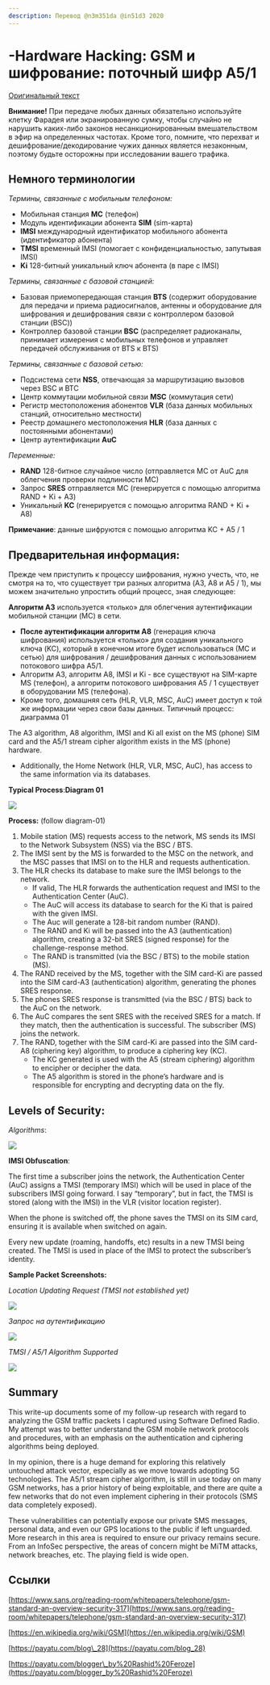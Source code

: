 ```yaml
---
description: Перевод @n3m351da @in51d3 2020
---
```


# -Hardware Hacking: GSM и шифрование: поточный шифр A5/1

[Оригинальный текст](https://www.blackhillsinfosec.com/gsm-traffic-and-encryption-a5-1-stream-cipher/)

**Внимание!** При передаче любых данных обязательно используйте клетку Фарадея или экранированную сумку, чтобы случайно не нарушить каких-либо законов несанкционированным вмешательством в эфир на определенных частотах. Кроме того, помните, что перехват и дешифрование/декодирование чужих данных является незаконным, поэтому будьте осторожны при исследовании вашего трафика.

## **Немного терминологии**

_Термины, связанные с мобильным телефоном:_ 

* Мобильная станция **МС** \(телефон\) 
* Модуль идентификации абонента **SIM** \(sim-карта\)
* **IMSI** международный идентификатор мобильного абонента \(идентификатор абонента\) 
* **TMSI** временный IMSI \(помогает с конфиденциальностью, запутывая IMSI\) 
* **Ki** 128-битный уникальный ключ абонента \(в паре с IMSI\)

_Термины, связанные с базовой станцией:_

* Базовая приемопередающая станция **BTS** \(содержит оборудование для передачи и приема радиосигналов, антенны и оборудование для шифрования и дешифрования связи с контроллером базовой станции \(BSC\)\) 
* Контроллер базовой станции **BSC** \(распределяет радиоканалы, принимает измерения с мобильных телефонов и управляет передачей обслуживания от BTS к BTS\)

_Термины, связанные с базовой сетью:_ 

* Подсистема сети **NSS**, отвечающая за маршрутизацию вызовов через BSC и BTC
* Центр коммутации мобильной связи **MSC** \(коммутация сети\) 
* Регистр местоположения абонентов **VLR** \(база данных мобильных станций, относительно местности\) 
* Реестр домашнего местоположения **HLR** \(база данных с постоянными абонентами\) 
* Центр аутентификации **AuC**

_Переменные:_

* **RAND** 128-битное случайное число \(отправляется МС от AuC для облегчения проверки подлинности МС\)
* Запрос **SRES** отправляется МС \(генерируется с помощью алгоритма RAND + Ki + A3\) 
* Уникальный **KC** \(генерируется с помощью алгоритма RAND + Ki + A8\)

**Примечание**: данные шифруются с помощью алгоритма KC + A5 / 1

## Предварительная информация:

Прежде чем приступить к процессу шифрования, нужно учесть, что, не смотря на то, что существует три разных алгоритма \(A3, A8 и A5 / 1\), мы можем значительно упростить общий процесс, зная следующее:

**Алгоритм A3** используется «только» для облегчения аутентификации мобильной станции \(MС\) в сети. 

* **После аутентификации алгоритм A8** \(генерация ключа шифрования\) используется «только» для создания уникального ключа \(KC\), который в конечном итоге будет использоваться \(МС и сетью\) для шифрования / дешифрования данных с использованием потокового шифра A5/1. 
* Алгоритм A3, алгоритм A8, IMSI и Ki - все существуют на SIM-карте MS \(телефон\), а алгоритм потокового шифрования A5 / 1 существует в оборудовании MS \(телефона\). 
* Кроме того, домашняя сеть \(HLR, VLR, MSC, AuC\) имеет доступ к той же информации через свои базы данных. Типичный процесс: диаграмма 01

The A3 algorithm, A8 algorithm, IMSI and Ki all exist on the MS \(phone\) SIM card and the A5/1 stream cipher algorithm exists in the MS \(phone\) hardware.

* Additionally, the Home Network \(HLR, VLR, MSC, AuC\), has access to the same information via its databases.

**Typical Process**:**Diagram 01**

![](https://lh4.googleusercontent.com/5r2_aCvjL8dFFSL_tdoJvBPR_HBV7ssS-lBkjcfWSaJhCdmF4MGnHXyLVNhTBy_Wq8Q6dP6oTqvPdjpRUeJCjl4fjIc4A5Sqd8H71o9iBCVz9mjlnSnJdV4iOYA9lZHGCwAiQplm)

**Process:** \(follow diagram-01\)

1. Mobile station \(MS\) requests access to the network,  MS sends its IMSI to the Network Subsystem \(NSS\) via the BSC / BTS.
2. The IMSI sent by the MS is forwarded to the MSC on the network, and the MSC passes that IMSI on to the HLR and requests authentication.
3. The HLR checks its database to make sure the IMSI belongs to the network.
   * If valid, The HLR forwards the authentication request and IMSI to the Authentication Center \(AuC\).
   * The AuC will access its database to search for the Ki that is paired with the given IMSI.
   * The Auc will generate a 128-bit random number \(RAND\).
   * The RAND and Ki will be passed into the A3 \(authentication\) algorithm, creating a 32-bit SRES \(signed response\) for the challenge-response method.
   * The RAND is transmitted \(via the BSC / BTS\) to the mobile station \(MS\).
4. The RAND received by the MS, together with the SIM card-Ki are passed into the SIM card-A3 \(authentication\) algorithm, generating the phones SRES response.
5. The phones SRES response is transmitted \(via the BSC / BTS\) back to the AuC on the network.
6. The AuC compares the sent SRES with the received SRES for a match. If they match, then the authentication is successful. The subscriber \(MS\) joins the network.
7. The RAND, together with the SIM card-Ki are passed into the SIM card-A8 \(ciphering key\) algorithm, to produce a ciphering key \(KC\).
   * The KC generated is used with the A5 \(stream ciphering\) algorithm to encipher or decipher the data.
   * The A5 algorithm is stored in the phone’s hardware and is responsible for encrypting and decrypting data on the fly.

## **Levels of Security:**

_Algorithms_:

![](https://lh5.googleusercontent.com/2FWiU5_5C8mqcQSFv8HKHSFHCHnIfvO7R0g9MA_DsZ_q4T4mJkSmWstcpkd_4_zSB24V-Zuc9lMbnn3OAst6tnuzDk-NJDhBmk7JbjDdjN46Qts6d3fRTz10fdupMZOeb5_3HDLC)

**IMSI Obfuscation**:

The first time a subscriber joins the network, the Authentication Center \(AuC\) assigns a TMSI \(temporary IMSI\) which will be used in place of the subscribers IMSI going forward. I say “temporary”, but in fact, the TMSI is stored \(along with the IMSI\) in the VLR \(visitor location register\).

When the phone is switched off, the phone saves the TMSI on its SIM card, ensuring it is available when switched on again.

Every new update \(roaming, handoffs, etc\) results in a new TMSI being created. The TMSI is used in place of the IMSI to protect the subscriber’s identity.

**Sample Packet Screenshots:**

_Location Updating Request \(TMSI not established yet\)_

![](https://lh5.googleusercontent.com/iyrdJ4LHWFUngtQXPYr_CQaA71NMgqbUjKxdzDXq5mEBmiPcEFq24snmvqbt4m_kMqeYMwSXyvdjGRF8TXatAhyOCC2O8F8DFVJec0IlldfvsmGXnUhXFPp2B1k2nU7zaAh1Oujy)

_Запрос на аутентификацию_

![](https://lh4.googleusercontent.com/c0W3atWxW7TU0i_MXO5twIBp9WSvX8opriwNtCmb2i01_R80pFFYb2duiW2iZ2F1wIc4KZW9K_-lluV9feBGNyUuqQKdzVjYuTYmp05f6UE0Fj1sulGSe3Q3pyvfTZOJajkfEIrT)

_TMSI / A5/1 Algorithm Supported_

![](https://lh5.googleusercontent.com/amAB08uW_TOcCm0cQIRnhmSyw4Mp6uhH74tO5kD90v73h4s7tvRQLV7cwqWKy84tKwaaPDj8koeQayl5nPk0RMXwt93SolKVNVgb6adKC0KmbD73DXvj9wb3UoEAwFmwNWhxRA8D)

## **Summary**

This write-up documents some of my follow-up research with regard to analyzing the GSM traffic packets I captured using Software Defined Radio. My attempt was to better understand the GSM mobile network protocols and procedures, with an emphasis on the authentication and ciphering algorithms being deployed.

In my opinion, there is a huge demand for exploring this relatively untouched attack vector, especially as we move towards adopting 5G technologies. The A5/1 stream cipher algorithm, is still in use today on many GSM networks, has a prior history of being exploitable, and there are quite a few networks that do not even implement ciphering in their protocols \(SMS data completely exposed\).

These vulnerabilities can potentially expose our private SMS messages, personal data, and even our GPS locations to the public if left unguarded. More research in this area is required to ensure our privacy remains secure. From an InfoSec perspective, the areas of concern might be MiTM attacks, network breaches, etc. The playing field is wide open.

## **Ссылки**

[https://www.sans.org/reading-room/whitepapers/telephone/gsm-standard-an-overview-security-317](https://www.sans.org/reading-room/whitepapers/telephone/gsm-standard-an-overview-security-317)

[https://en.wikipedia.org/wiki/GSM](https://en.wikipedia.org/wiki/GSM)

[https://payatu.com/blog\_28](https://payatu.com/blog_28) 

[https://payatu.com/blogger\_by%20Rashid%20Feroze](https://payatu.com/blogger_by%20Rashid%20Feroze)

